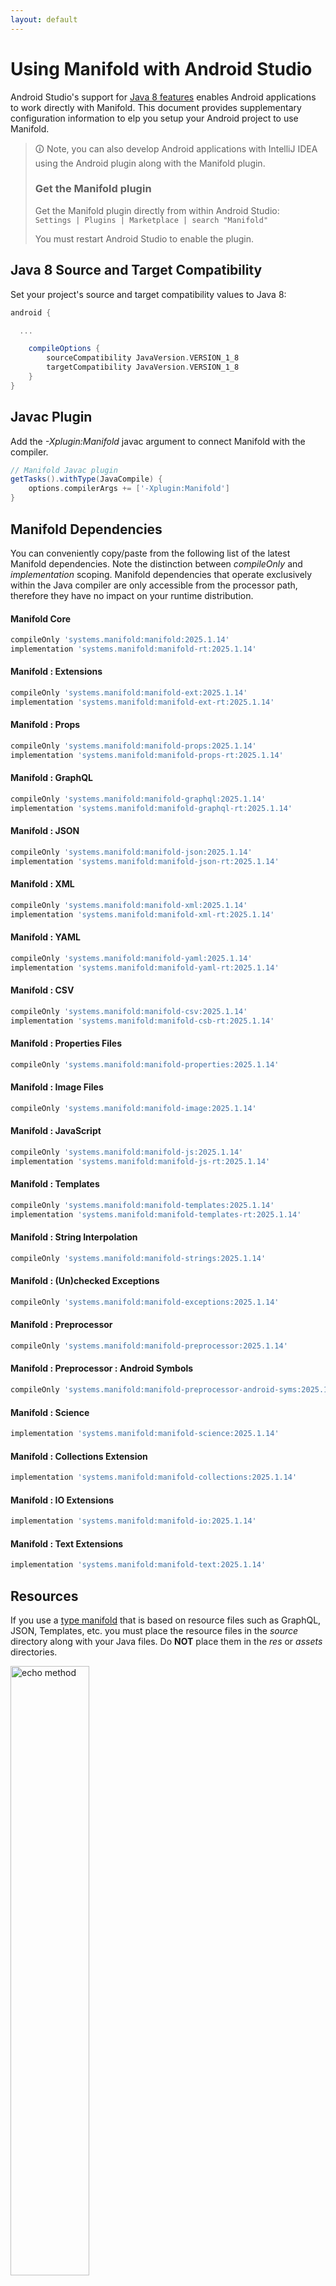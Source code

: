```yaml
---
layout: default
---
```


# Using Manifold with Android Studio

Android Studio's support for [Java 8 features](https://developer.android.com/studio/write/java8-support.html) enables
Android applications to work directly with Manifold. This document provides supplementary configuration information to
elp you setup your Android project to use Manifold.

>🛈 Note, you can also develop Android applications with IntelliJ IDEA using the Android plugin along with the Manifold
>plugin. 
>
>### Get the Manifold plugin
>Get the Manifold plugin directly from within Android Studio:
><br>
>`Settings | Plugins | Marketplace | search "Manifold"`
><br>
> 
>You must restart Android Studio to enable the plugin. 
 
## Java 8 Source and Target Compatibility 
Set your project's source and target compatibility values to Java 8:

```groovy
android {

  ...

    compileOptions {
        sourceCompatibility JavaVersion.VERSION_1_8
        targetCompatibility JavaVersion.VERSION_1_8
    }
}
```

## Javac Plugin
Add the *-Xplugin:Manifold* javac argument to connect Manifold with the compiler.

```groovy
// Manifold Javac plugin
getTasks().withType(JavaCompile) {
    options.compilerArgs += ['-Xplugin:Manifold']
}
```    

## Manifold Dependencies
You can conveniently copy/paste from the following list of the latest Manifold dependencies. Note the distinction
between *compileOnly* and *implementation* scoping. Manifold dependencies that operate exclusively within the
Java compiler are only accessible from the processor path, therefore they have no impact on your runtime distribution.

#### Manifold Core
```groovy
compileOnly 'systems.manifold:manifold:2025.1.14'
implementation 'systems.manifold:manifold-rt:2025.1.14'
```
#### Manifold : Extensions
```groovy
compileOnly 'systems.manifold:manifold-ext:2025.1.14'
implementation 'systems.manifold:manifold-ext-rt:2025.1.14'
```
#### Manifold : Props
```groovy
compileOnly 'systems.manifold:manifold-props:2025.1.14'
implementation 'systems.manifold:manifold-props-rt:2025.1.14'
```
#### Manifold : GraphQL
```groovy
compileOnly 'systems.manifold:manifold-graphql:2025.1.14'
implementation 'systems.manifold:manifold-graphql-rt:2025.1.14'
```
#### Manifold : JSON
```groovy
compileOnly 'systems.manifold:manifold-json:2025.1.14'
implementation 'systems.manifold:manifold-json-rt:2025.1.14'
```
#### Manifold : XML
```groovy
compileOnly 'systems.manifold:manifold-xml:2025.1.14'
implementation 'systems.manifold:manifold-xml-rt:2025.1.14'
```
#### Manifold : YAML
```groovy
compileOnly 'systems.manifold:manifold-yaml:2025.1.14'
implementation 'systems.manifold:manifold-yaml-rt:2025.1.14'
```
#### Manifold : CSV
```groovy
compileOnly 'systems.manifold:manifold-csv:2025.1.14'
implementation 'systems.manifold:manifold-csb-rt:2025.1.14'
```
#### Manifold : Properties Files
```groovy
compileOnly 'systems.manifold:manifold-properties:2025.1.14'
```
#### Manifold : Image Files
```groovy
compileOnly 'systems.manifold:manifold-image:2025.1.14'
```
#### Manifold : JavaScript
```groovy
compileOnly 'systems.manifold:manifold-js:2025.1.14'
implementation 'systems.manifold:manifold-js-rt:2025.1.14'
```
#### Manifold : Templates
```groovy
compileOnly 'systems.manifold:manifold-templates:2025.1.14'
implementation 'systems.manifold:manifold-templates-rt:2025.1.14'
```
#### Manifold : String Interpolation
```groovy
compileOnly 'systems.manifold:manifold-strings:2025.1.14'
```
#### Manifold : (Un)checked Exceptions
```groovy
compileOnly 'systems.manifold:manifold-exceptions:2025.1.14'
```
#### Manifold : Preprocessor
```groovy
compileOnly 'systems.manifold:manifold-preprocessor:2025.1.14'
```
#### Manifold : Preprocessor : Android Symbols
```groovy
compileOnly 'systems.manifold:manifold-preprocessor-android-syms:2025.1.14'
```
#### Manifold : Science
```groovy
implementation 'systems.manifold:manifold-science:2025.1.14'
```
#### Manifold : Collections Extension
```groovy
implementation 'systems.manifold:manifold-collections:2025.1.14'
```
#### Manifold : IO Extensions
```groovy
implementation 'systems.manifold:manifold-io:2025.1.14'
```
#### Manifold : Text Extensions
```groovy
implementation 'systems.manifold:manifold-text:2025.1.14'
```

## Resources

If you use a [type manifold](https://github.com/manifold-systems/manifold/tree/master/manifold-core-parent/manifold#the-big-picture)
that is based on resource files such as GraphQL, JSON, Templates, etc. you must place the resource files in the 
*source* directory along with your Java files.  Do **NOT** place them in the *res* or *assets* directories.
 
<p><img src="http://manifold.systems/images/android_resources.png" alt="echo method" width="50%" height="50%"/></p> 

## Preprocessor and build variant symbols

If you use the [preprocessor](https://github.com/manifold-systems/manifold/tree/master/manifold-deps-parent/manifold-preprocessor),
you can directly reference Android build variant symbols with the [manifold-preprocessor-android-syms](https://github.com/manifold-systems/manifold/tree/master/manifold-deps-parent/manifold-preprocessor-android-syms)
dependency.
```java
#if FLAVOR == "paid"
  @Override
  public void specialMethod(Foo foo) {
  ...
  }
#endif
```
build.gradle
```groovy
dependencies {
    ...
    compileOnly 'systems.manifold:manifold-preprocessor:2025.1.14'
    compileOnly 'systems.manifold:manifold-preprocessor-android-syms:2025.1.14'
}
```
